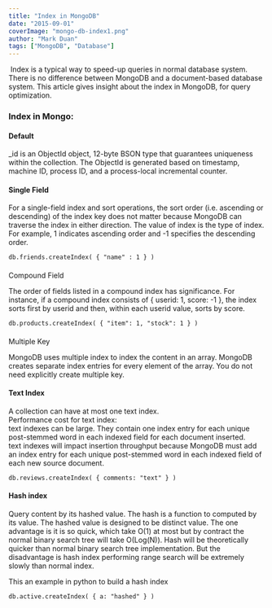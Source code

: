 ```yaml
---
title: "Index in MongoDB"
date: "2015-09-01"
coverImage: "mongo-db-index1.png"
author: "Mark Duan"
tags: ["MongoDB", "Database"]
---
```


 Index is a typical way to speed-up queries in normal database system. There is no difference between MongoDB and a document-based database system. This article gives insight about the index in MongoDB, for query optimization.

### Index in Mongo:

#### Default

\_id is an ObjectId object, 12-byte BSON type that guarantees uniqueness within the collection. The ObjectId is generated based on timestamp, machine ID, process ID, and a process-local incremental counter.

#### Single Field

For a single-field index and sort operations, the sort order (i.e. ascending or descending) of the index key does not matter because MongoDB can traverse the index in either direction. The value of index is the type of index. For example, 1 indicates ascending order and -1 specifies the descending order.

```
db.friends.createIndex( { "name" : 1 } )
```
####   
Compound Field

The order of fields listed in a compound index has significance. For instance, if a compound index consists of { userid: 1, score: -1 }, the index sorts first by userid and then, within each userid value, sorts by score.

```
db.products.createIndex( { "item": 1, "stock": 1 } )
```

####   
Multiple Key

MongoDB uses multiple index to index the content in an array. MongoDB creates separate index entries for every element of the array. You do not need explicitly create multiple key.

#### Text Index

A collection can have at most one text index.  
Performance cost for text index:  
text indexes can be large. They contain one index entry for each unique post-stemmed word in each indexed field for each document inserted.  
text indexes will impact insertion throughput because MongoDB must add an index entry for each unique post-stemmed word in each indexed field of each new source document.

```
db.reviews.createIndex( { comments: "text" } )
```
#### Hash index

Query content by its hashed value. The hash is a function to computed by its value. The hashed value is designed to be distinct value. The one advantage is it is so quick, which take O(1) at most but by contract the normal binary search tree will take O(Log(N)). Hash will be theoretically quicker than normal binary search tree implementation. But the disadvantage is hash index performing range search will be extremely slowly than normal index.

This an example in python to build a hash index

```
db.active.createIndex( { a: "hashed" } )
```
